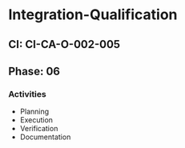 # Integration-Qualification

## CI: CI-CA-O-002-005
## Phase: 06

### Activities
- Planning
- Execution
- Verification
- Documentation
